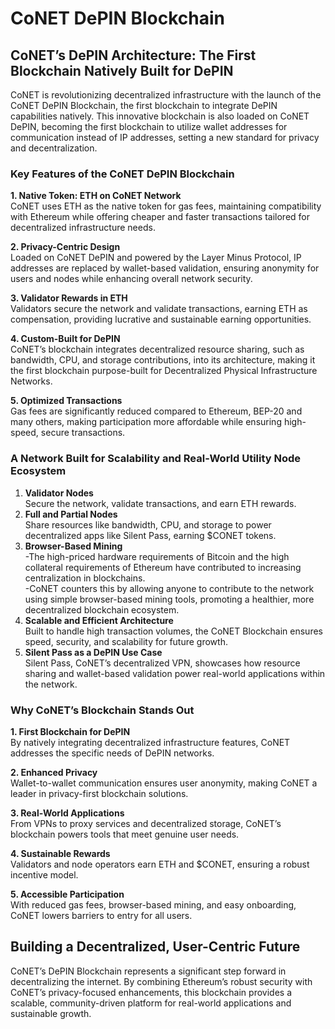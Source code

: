 # CoNET DePIN Blockchain

## CoNET’s DePIN Architecture: The First Blockchain Natively Built for DePIN

CoNET is revolutionizing decentralized infrastructure with the launch of the CoNET DePIN Blockchain, the first blockchain to integrate DePIN capabilities natively. This innovative blockchain is also loaded on CoNET DePIN, becoming the first blockchain to utilize wallet addresses for communication instead of IP addresses, setting a new standard for privacy and decentralization.



### Key Features of the CoNET DePIN Blockchain&#x20;



**1. Native Token: ETH on CoNET Network**\
CoNET uses ETH as the native token for gas fees, maintaining compatibility with Ethereum while offering cheaper and faster transactions tailored for decentralized infrastructure needs.

**2. Privacy-Centric Design**\
Loaded on CoNET DePIN and powered by the Layer Minus Protocol, IP addresses are replaced by wallet-based validation, ensuring anonymity for users and nodes while enhancing overall network security.

**3. Validator Rewards in ETH**\
Validators secure the network and validate transactions, earning ETH as compensation, providing lucrative and sustainable earning opportunities.

**4. Custom-Built for DePIN**\
CoNET’s blockchain integrates decentralized resource sharing, such as bandwidth, CPU, and storage contributions, into its architecture, making it the first blockchain purpose-built for Decentralized Physical Infrastructure Networks.

**5. Optimized Transactions**\
Gas fees are significantly reduced compared to Ethereum, BEP-20 and many others, making participation more affordable while ensuring high- speed, secure transactions.



### A Network Built for Scalability and Real-World Utility Node Ecosystem



1. **Validator Nodes**\
   Secure the network, validate transactions, and earn ETH rewards.
2. **Full and Partial Nodes**\
   Share resources like bandwidth, CPU, and storage to power decentralized apps like Silent Pass, earning $CONET tokens.&#x20;
3. &#x20;**Browser-Based Mining**\
   \-The high-priced hardware requirements of Bitcoin and the high collateral requirements of Ethereum have contributed to increasing centralization in blockchains.\
   \-CoNET counters this by allowing anyone to contribute to the network using simple browser-based mining tools, promoting a healthier, more decentralized blockchain ecosystem.
4. **Scalable and Efficient Architecture**\
   Built to handle high transaction volumes, the CoNET Blockchain ensures speed, security, and scalability for future growth.
5. **Silent Pass as a DePIN Use Case**\
   Silent Pass, CoNET’s decentralized VPN, showcases how resource sharing and wallet-based validation power real-world applications within the network.

### Why CoNET’s Blockchain Stands Out&#x20;



**1. First Blockchain for DePIN**\
By natively integrating decentralized infrastructure features, CoNET addresses the specific needs of DePIN networks.

**2. Enhanced Privacy**\
Wallet-to-wallet communication ensures user anonymity, making CoNET a leader in privacy-first blockchain solutions.&#x20;

**3. Real-World Applications**\
From VPNs to proxy services and decentralized storage, CoNET’s blockchain powers tools that meet genuine user needs.

**4. Sustainable Rewards**\
Validators and node operators earn ETH and $CONET, ensuring a robust incentive model.&#x20;

**5. Accessible Participation**\
With reduced gas fees, browser-based mining, and easy onboarding, CoNET lowers barriers to entry for all users.

## Building a Decentralized, User-Centric Future

CoNET’s DePIN Blockchain represents a significant step forward in decentralizing the internet. By combining Ethereum’s robust security with CoNET’s privacy-focused enhancements, this blockchain provides a scalable, community-driven platform for real-world applications and sustainable growth.

